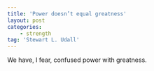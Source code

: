 ```yaml
---
title: 'Power doesn’t equal greatness'
layout: post
categories:
    - strength
tag: 'Stewart L. Udall'
---
```


We have, I fear, confused power with greatness.